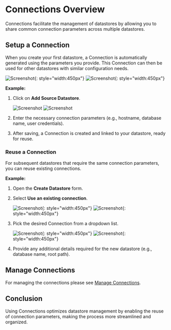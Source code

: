# Connections Overview

Connections facilitate the management of datastores by allowing you to share common connection parameters across multiple datastores.

## Setup a Connection

When you create your first datastore, a Connection is automatically generated using the parameters you provide. This Connection can then be used for other datastores with similar configuration needs.

![Screenshot](../assets/connections/connection/add-datastore-connection-modal-light.png#only-light){: style="width:450px"}
![Screenshot](../assets/connections/connection/add-datastore-connection-modal-dark.png#only-dark){: style="width:450px"}


**Example:**

1. Click on **Add Source Datastore**.
	
	![Screenshot](../assets/datastores/what-is/add-new-datastore-button-light.png#only-light)
	![Screenshot](../assets/datastores/what-is/add-new-datastore-button-dark.png#only-dark)

3. Enter the necessary connection parameters (e.g., hostname, database name, user credentials).
4. After saving, a Connection is created and linked to your datastore, ready for reuse.

### Reuse a Connection
For subsequent datastores that require the same connection parameters, you can reuse existing connections.

**Example:**

1. Open the **Create Datastore** form.
2. Select **Use an existing connection**.
	
	![Screenshot](../assets/connections/connection/add-datastore-modal-light.png#only-light){: style="width:450px"}
    ![Screenshot](../assets/connections/connection/add-datastore-modal-dark.png#only-dark){: style="width:450px"}

3. Pick the desired Connection from a dropdown list.

	![Screenshot](../assets/connections/connection/connections-list-light.png#only-light){: style="width:450px"}
	![Screenshot](../assets/connections/connection/connections-list-dark.png#only-dark){: style="width:450px"}

4. Provide any additional details required for the new datastore (e.g., database name, root path).

## Manage Connections

For managing the connections please see [Manage Connections](../settings/connections/manage-connections.md/).

## Conclusion
Using Connections optimizes datastore management by enabling the reuse of connection parameters, making the process more streamlined and organized.

